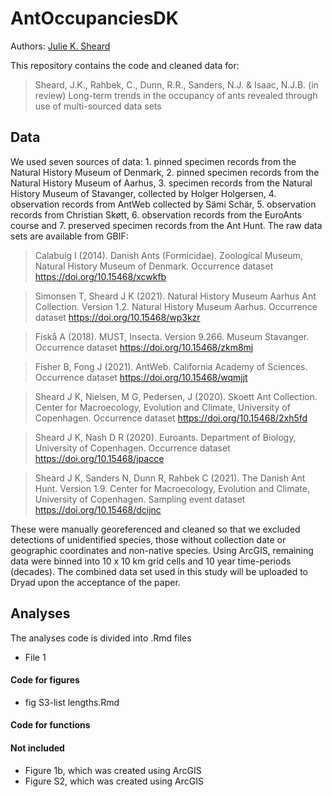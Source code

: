 # AntOccupanciesDK

Authors: [Julie K. Sheard](https://github.com/JKSheard)

This repository contains the code and cleaned data for:
>Sheard, J.K., Rahbek, C., Dunn, R.R., Sanders, N.J. & Isaac, N.J.B. (in review) Long-term trends in the occupancy of ants revealed through use of multi-sourced data sets 

## Data
We used seven sources of data: 1. pinned specimen records from the Natural History Museum of Denmark, 2. pinned specimen records from the Natural History Museum of Aarhus, 3. specimen records from the Natural History Museum of Stavanger, collected by Holger Holgersen, 4. observation records from AntWeb collected by Sämi Schär, 5. observation records from Christian Skøtt, 6. observation records from the EuroAnts course and 7. preserved specimen records from the Ant Hunt. The raw data sets are available from GBIF:

>Calabuig I (2014). Danish Ants (Formicidae). Zoological Museum, Natural History Museum of Denmark. Occurrence dataset https://doi.org/10.15468/xcwkfb

>Simonsen T, Sheard J K (2021). Natural History Museum Aarhus Ant Collection. Version 1.2. Natural History Museum Aarhus. Occurrence dataset https://doi.org/10.15468/wp3kzr

>Fiskå A (2018). MUST, Insecta. Version 9.266. Museum Stavanger. Occurrence dataset https://doi.org/10.15468/zkm8mj

>Fisher B, Fong J (2021). AntWeb. California Academy of Sciences. Occurrence dataset https://doi.org/10.15468/wqmjjt

>Sheard J K, Nielsen, M G, Pedersen, J (2020). Skoett Ant Collection. Center for Macroecology, Evolution and Climate, University of Copenhagen. Occurrence dataset https://doi.org/10.15468/2xh5fd

>Sheard J K, Nash D R (2020). Euroants. Department of Biology, University of Copenhagen. Occurrence dataset https://doi.org/10.15468/jpacce

>Sheard J K, Sanders N, Dunn R, Rahbek C (2021). The Danish Ant Hunt. Version 1.9. Center for Macroecology, Evolution and Climate, University of Copenhagen. Sampling event dataset https://doi.org/10.15468/dcijnc

These were manually georeferenced and cleaned so that we excluded detections of unidentified species, those without collection date or geographic coordinates and non-native species. Using ArcGIS, remaining data were binned into 10 x 10 km grid cells and 10 year time-periods (decades). The combined data set used in this study will be uploaded to Dryad upon the acceptance of the paper. 

## Analyses
The analyses code is divided into .Rmd files

* File 1

#### Code for figures

* fig S3-list lengths.Rmd

#### Code for functions

#### Not included

* Figure 1b, which was created using ArcGIS
* Figure S2, which was created using ArcGIS
